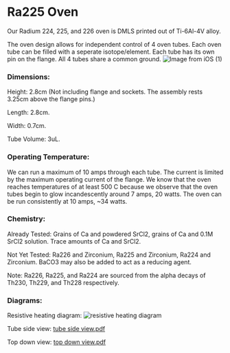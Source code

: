 # Ra225 Oven

Our Radium 224, 225, and 226 oven is DMLS printed out of Ti-6Al-4V alloy.

The oven design allows for independent control of 4 oven tubes. Each oven tube can be filled with a seperate isotope/element. Each tube has its own pin on the flange. All 4 tubes share a common ground. 
![Image from iOS (1)](https://user-images.githubusercontent.com/59063892/97647675-19d32900-1a10-11eb-8847-1ad9ca5afd6a.jpg)

### Dimensions:
  Height: 2.8cm (Not including flange and sockets. The assembly rests 3.25cm above the flange pins.)
  
  Length: 2.8cm.
  
  Width: 0.7cm.
  
  Tube Volume: 3uL.
  

### Operating Temperature:
We can run a maximum of 10 amps through each tube. The current is limited by the maximum operating current of the flange. We know that the oven reaches temperatures of at least 500 C because we observe that the oven tubes begin to glow incandescently around 7 amps, 20 watts. The oven can be run consistently at 10 amps, ~34 watts.

### Chemistry:
Already Tested: Grains of Ca and powdered SrCl2, grains of Ca and 0.1M SrCl2 solution. Trace amounts of Ca and SrCl2. 

Not Yet Tested: Ra226 and Zirconium, Ra225 and Zirconium, Ra224 and Zirconium. BaCO3 may also be added to act as a reducing agent.

Note: Ra226, Ra225, and Ra224 are sourced from the alpha decays of Th230, Th229, and Th228 respectively. 

### Diagrams: 

Resistive heating diagram:
![resistive heating diagram](https://user-images.githubusercontent.com/59063892/97648399-df6a8b80-1a11-11eb-859c-16592824e004.png)

Tube side view: 
[tube side view.pdf](https://github.com/Jayich-Lab/Ra-225-Oven/files/5462377/tube.side.view.pdf)

Top down view:
[top down view.pdf](https://github.com/Jayich-Lab/Ra-225-Oven/files/5462382/top.down.view.pdf)


